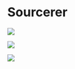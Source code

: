 # Sourcerer

![](https://thumbs.gfycat.com/ElasticBountifulIndianringneckparakeet-size_restricted.gif)

![](https://thumbs.gfycat.com/FailingJollyBeardeddragon-size_restricted.gif)

![](https://thumbs.gfycat.com/InconsequentialSlushyAnkolewatusi-size_restricted.gif)
